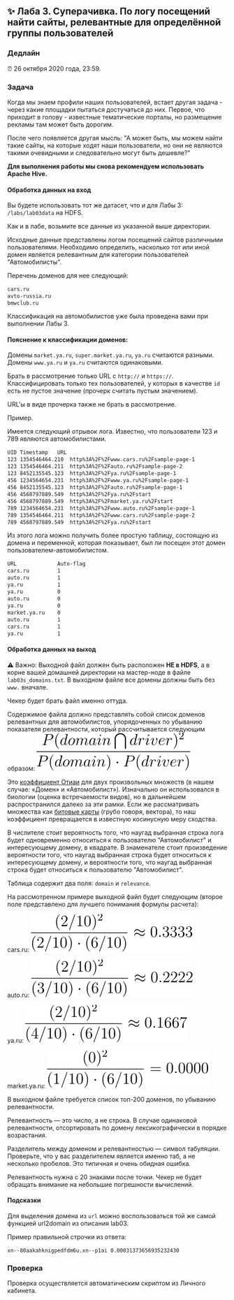 ## ✨ Лаба 3. Суперачивка. По логу посещений найти сайты, релевантные для определённой группы пользователей

### Дедлайн

⏰ 26 октября 2020 года, 23:59.

### Задача

Когда мы знаем профили наших пользователей, встает другая задача - через какие площадки пытаться достучаться до них. Первое, что приходит в голову - известные тематические порталы, но размещение рекламы там может быть дорогим.

После чего появляется другая мысль: "А может быть, мы можем найти такие сайты, на которые ходят наши пользователи, но они не являются такими очевидными и следовательно могут быть дешевле?"

**Для выполнения работы мы снова рекомендуем использовать Apache Hive.**

#### Обработка данных на вход

Вы будете использовать тот же датасет, что и для Лабы 3: `/labs/lab03data` на HDFS.

Как и в лабе, возьмите все данные из указанной выше директории.

Исходные данные представлены логом посещений сайтов различными пользователями. Необходимо определить, насколько тот или иной домен является релевантным для категории пользователей "Автомобилисты".

Перечень доменов для нее следующий:

```
cars.ru
avto-russia.ru
bmwclub.ru
```

Классификация на автомобилистов уже была проведена вами при выполнении Лабы 3.

#### Пояснение к классификации доменов:

Домены `market.ya.ru`, `super.market.ya.ru`, `ya.ru` считаются разными.
Домены `www.ya.ru` и `ya.ru` считаются одинаковыми.

Брать в рассмотрение только URL с `http://` и `https://`. Классифицировать только тех пользователей, у которых в качестве `id` есть не пустое значение (прочерк считать пустым значением).

URL'ы в виде прочерка также не брать в рассмотрение.

Пример.

Имеется следующий отрывок лога. Известно, что пользователи 123 и 789 являются автомобилистами.

```
UID	Timestamp	URL
123	1354546464.210	http%3A%2F%2Fwww.cars.ru%2Fsample-page-1
123	1354546464.211	http%3A%2F%2Fauto.ru%2Fsample-page-2
123	8452135545.123	http%3A%2F%2Fya.ru%2Fsample-page-1
456	1234564654.231	http%3A%2F%2Fwww.ya.ru%2Fsample-page-1
456	8452135545.123	http%3A%2F%2Fauto.ru%2Fsample-page-1
456	4568797889.549	http%3A%2F%2Fya.ru%2Fstart
456	4568797889.549	http%3A%2F%2Fmarket.ya.ru%2Fstart
789	1234564654.231	http%3A%2F%2Fwww.auto.ru%2Fsample-page-1
789	1354546464.211	http%3A%2F%2Fwww.cars.ru%2Fsample-page-2
789	4568797889.549	http%3A%2F%2Fya.ru%2Fstart
```

Из этого лога можно получить более простую таблицу, состоящую из домена и переменной, которая показывает, был ли посещен этот домен пользователем-автомобилистом.

```
URL	            Auto-flag
cars.ru		    1
auto.ru		    1
ya.ru		    1
ya.ru		    0
auto.ru		    0
ya.ru		    0
market.ya.ru	0
auto.ru		    1
cars.ru		    1
ya.ru		    1
```

#### Обработка данных на выход

⚠️ Важно: Выходной файл должен быть расположен **НЕ в HDFS**, а в корне вашей домашней директории на мастер-ноде в файле `lab03s_domains.txt`. В выходном файле все домены должны быть без `www.` вначале.

Чекер будет брать файл именно оттуда.

Содержимое файла должно представлять собой список доменов релевантных для автомобилистов, упорядоченных по убыванию показателя релевантности, который рассчитывается следующим образом: ![tex1](lab03s_tex1.svg)

Это [коэффициент Отиаи](https://ru.wikipedia.org/wiki/%D0%9A%D0%BE%D1%8D%D1%84%D1%84%D0%B8%D1%86%D0%B8%D0%B5%D0%BD%D1%82_%D0%9E%D1%82%D0%B8%D0%B0%D0%B8) для двух произвольных множеств (в нашем случае: «Домен» и «Автомобилист»). Изначально он использовался в биологии (оценка встречаемости видов), но в дальнейшем распространился далеко за эти рамки. Если же рассматривать множества как [битовые карты](https://en.wikipedia.org/wiki/Bit_array) (грубо говоря, вектора), то наш коэффициент превращается в известную косинусную меру сходства.

В числителе стоит вероятность того, что наугад выбранная строка лога будет одновременно относиться к пользователю "Автомобилист" и интересующему домену, в квадрате. В знаменателе стоит произведение вероятности того, что наугад выбранная строка будет относиться к интересующему домену, и вероятности того, что наугад выбранная строка будет относиться к пользователю "Автомобилист".

Таблица содержит два поля: `domain` и `relevance`.

На рассмотренном примере выходной файл будет следующим (второе поле представлено для лучшего понимания формулы расчета):

cars.ru: ![tex2](lab03s_tex2.svg)

auto.ru: ![tex3](lab03s_tex3.svg)

ya.ru: ![tex4](lab03s_tex4.svg)

market.ya.ru: ![tex5](lab03s_tex5.svg)

В выходном файле требуется список топ-200 доменов, по убыванию релевантности.

Релевантность — это число, а не строка. В случае одинаковой релевантности, отсортировать по домену лексикографически в порядке возрастания.

Разделитель между доменом и релевантностью — символ табуляции. Проверьте, что у вас разделителем является именно таб, а не несколько пробелов. Это типичная и очень обидная ошибка.

Релевантность нужна с 20 знаками после точки. Чекер не будет обращать внимание на небольшие погрешности вычислений.

#### Подсказки

Для выделения домена из `url` можно воспользоваться той же самой функцией url2domain из описания lab03.

Пример правильной строчки из ответа:

```
xn--80aakahknigpedfdm6u.xn--p1ai 0.00031373656935232430
```

### Проверка

Проверка осуществляется автоматическим скриптом из Личного кабинета.
